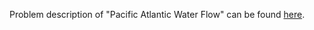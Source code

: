 Problem description of "Pacific Atlantic Water Flow" can be found [here](https://leetcode.com/problems/pacific-atlantic-water-flow/).
